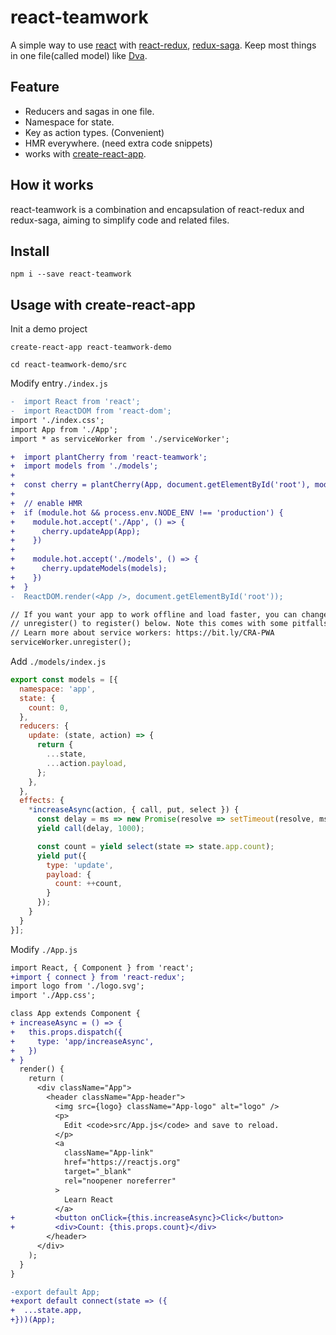 # react-teamwork

A simple way to use [react][0] with [react-redux][1], [redux-saga][2]. Keep most things in one file(called model) like [Dva][3].

## Feature

- Reducers and sagas in one file.
- Namespace for state.
- Key as action types. (Convenient)
- HMR everywhere. (need extra code snippets)
- works with [create-react-app][4].

## How it works

react-teamwork is a combination and encapsulation of react-redux and redux-saga, aiming to simplify code and related files.

## Install

    npm i --save react-teamwork

## Usage with create-react-app

Init a demo project

    create-react-app react-teamwork-demo
    
    cd react-teamwork-demo/src

Modify entry`./index.js`

```diff
-  import React from 'react';
-  import ReactDOM from 'react-dom';
import './index.css';
import App from './App';
import * as serviceWorker from './serviceWorker';

+  import plantCherry from 'react-teamwork';
+  import models from './models';
+  
+  const cherry = plantCherry(App, document.getElementById('root'), models);
+  
+  // enable HMR
+  if (module.hot && process.env.NODE_ENV !== 'production') {
+    module.hot.accept('./App', () => {
+      cherry.updateApp(App);
+    })
+  
+    module.hot.accept('./models', () => {
+      cherry.updateModels(models);
+    })
+  }
-  ReactDOM.render(<App />, document.getElementById('root'));

// If you want your app to work offline and load faster, you can change
// unregister() to register() below. Note this comes with some pitfalls.
// Learn more about service workers: https://bit.ly/CRA-PWA
serviceWorker.unregister();
```

Add `./models/index.js`

```javascript
export const models = [{
  namespace: 'app',
  state: {
    count: 0,
  },
  reducers: {
    update: (state, action) => {
      return {
        ...state,
        ...action.payload,
      };
    },
  },
  effects: {
    *increaseAsync(action, { call, put, select }) {
      const delay = ms => new Promise(resolve => setTimeout(resolve, ms));
      yield call(delay, 1000);

      const count = yield select(state => state.app.count);
      yield put({
        type: 'update',
        payload: {
          count: ++count,
        }
      });
    }
  }
}];
```

Modify `./App.js`

```diff
import React, { Component } from 'react';
+import { connect } from 'react-redux';
import logo from './logo.svg';
import './App.css';

class App extends Component {
+ increaseAsync = () => {
+   this.props.dispatch({
+     type: 'app/increaseAsync',
+   })
+ }
  render() {
    return (
      <div className="App">
        <header className="App-header">
          <img src={logo} className="App-logo" alt="logo" />
          <p>
            Edit <code>src/App.js</code> and save to reload.
          </p>
          <a
            className="App-link"
            href="https://reactjs.org"
            target="_blank"
            rel="noopener noreferrer"
          >
            Learn React
          </a>
+         <button onClick={this.increaseAsync}>Click</button>
+         <div>Count: {this.props.count}</div>
        </header>
      </div>
    );
  }
}

-export default App;
+export default connect(state => ({
+  ...state.app,
+}))(App);
```


[0]: https://github.com/facebook/react
[1]: https://github.com/reduxjs/react-redux
[2]: https://github.com/redux-saga/redux-saga
[3]: https://github.com/dvajs/dva
[4]: https://github.com/facebook/create-react-app
